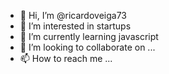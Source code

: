 - 👋 Hi, I’m @ricardoveiga73
- 👀 I’m interested in startups
- 🌱 I’m currently learning javascript
- 💞️ I’m looking to collaborate on ...
- 📫 How to reach me ...

<!---
ricardoveiga73/ricardoveiga73 is a ✨ special ✨ repository because its `README.md` (this file) appears on your GitHub profile.
You can click the Preview link to take a look at your changes.
--->

